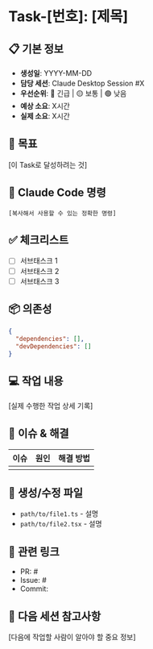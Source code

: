 # Task-[번호]: [제목]

## 📋 기본 정보
- **생성일**: YYYY-MM-DD
- **담당 세션**: Claude Desktop Session #X
- **우선순위**: 🔴 긴급 | 🟡 보통 | 🟢 낮음
- **예상 소요**: X시간
- **실제 소요**: X시간

## 🎯 목표
[이 Task로 달성하려는 것]

## 📌 Claude Code 명령
```
[복사해서 사용할 수 있는 정확한 명령]
```

## ✅ 체크리스트
- [ ] 서브태스크 1
- [ ] 서브태스크 2
- [ ] 서브태스크 3

## 📦 의존성
```json
{
  "dependencies": [],
  "devDependencies": []
}
```

## 💻 작업 내용
[실제 수행한 작업 상세 기록]

## 🐛 이슈 & 해결
| 이슈 | 원인 | 해결 방법 |
|------|------|----------|
| | | |

## 📁 생성/수정 파일
- `path/to/file1.ts` - 설명
- `path/to/file2.tsx` - 설명

## 🔗 관련 링크
- PR: #
- Issue: #
- Commit: 

## 📝 다음 세션 참고사항
[다음에 작업할 사람이 알아야 할 중요 정보]